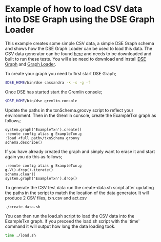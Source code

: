 # Example of how to load CSV data into DSE Graph using the DSE Graph Loader

This example creates some simple CSV data, a simple DSE Graph schema and shows how the DSE Graph Loader can be used to load this data. The CSV data generator can be found [here](https://github.com/snowindy/csv-test-data-generator) and needs to be downloaded and built to run these tests. You will also need to download and install [DSE Graph](https://academy.datastax.com/downloads/welcome) and [Graph Loader](https://academy.datastax.com/downloads/download-drivers?dxt=DX).

To create your graph you need to first start DSE Graph;
```bash
$DSE_HOME/bin/dse cassandra -k -s -g -f
```
Once DSE has started start the Gremlin console;
```bash
$DSE_HOME/bin/dse gremlin-console
```
Update the paths in the txnSchema.groovy script to reflect your environment. Then in the Gremlin console, create the ExampleTxn graph as follows;
```
system.graph('ExampleTxn').create()
:remote config alias g ExampleTxn.g
:load <full path>/txnSchema.groovy
schema.describe()
```
If you have already created the graph and simply want to erase it and start again you do this as follows;
```
:remote config alias g ExampleTxn.g
g.V().drop().iterate()
schema.clear()
system.graph('ExampleTxn').drop()
```
To generate the CSV test data run the create-data.sh script after updating the paths in the script to match the location of the data generator. It will produce 2 CSV files, txn.csv and act.csv
```
./create-data.sh
```
You can then run the load.sh script to load the CSV data into the ExampleTxn graph. If you preceed the load.sh script with the 'time' command it will output how long the data loading took.
```bash
time ./load.sh
```


